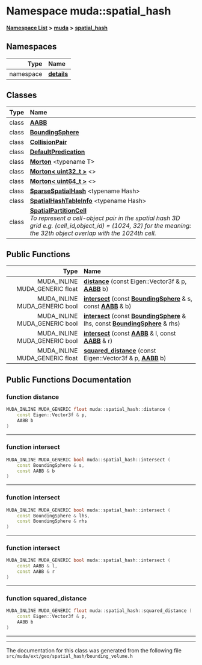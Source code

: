 

# Namespace muda::spatial\_hash



[**Namespace List**](namespaces.md) **>** [**muda**](namespacemuda.md) **>** [**spatial\_hash**](namespacemuda_1_1spatial__hash.md)


















## Namespaces

| Type | Name |
| ---: | :--- |
| namespace | [**details**](namespacemuda_1_1spatial__hash_1_1details.md) <br> |


## Classes

| Type | Name |
| ---: | :--- |
| class | [**AABB**](classmuda_1_1spatial__hash_1_1_a_a_b_b.md) <br> |
| class | [**BoundingSphere**](classmuda_1_1spatial__hash_1_1_bounding_sphere.md) <br> |
| class | [**CollisionPair**](classmuda_1_1spatial__hash_1_1_collision_pair.md) <br> |
| class | [**DefaultPredication**](classmuda_1_1spatial__hash_1_1_default_predication.md) <br> |
| class | [**Morton**](classmuda_1_1spatial__hash_1_1_morton.md) &lt;typename T&gt;<br> |
| class | [**Morton&lt; uint32\_t &gt;**](classmuda_1_1spatial__hash_1_1_morton_3_01uint32__t_01_4.md) &lt;&gt;<br> |
| class | [**Morton&lt; uint64\_t &gt;**](classmuda_1_1spatial__hash_1_1_morton_3_01uint64__t_01_4.md) &lt;&gt;<br> |
| class | [**SparseSpatialHash**](classmuda_1_1spatial__hash_1_1_sparse_spatial_hash.md) &lt;typename Hash&gt;<br> |
| class | [**SpatialHashTableInfo**](classmuda_1_1spatial__hash_1_1_spatial_hash_table_info.md) &lt;typename Hash&gt;<br> |
| class | [**SpatialPartitionCell**](classmuda_1_1spatial__hash_1_1_spatial_partition_cell.md) <br>_To represent a cell-object pair in the spatial hash 3D grid e.g. (cell\_id,object\_id) = (1024, 32) for the meaning: the 32th object overlap with the 1024th cell._  |






















## Public Functions

| Type | Name |
| ---: | :--- |
|  MUDA\_INLINE MUDA\_GENERIC float | [**distance**](#function-distance) (const Eigen::Vector3f & p, [**AABB**](classmuda_1_1spatial__hash_1_1_a_a_b_b.md) b) <br> |
|  MUDA\_INLINE MUDA\_GENERIC bool | [**intersect**](#function-intersect) (const [**BoundingSphere**](classmuda_1_1spatial__hash_1_1_bounding_sphere.md) & s, const [**AABB**](classmuda_1_1spatial__hash_1_1_a_a_b_b.md) & b) <br> |
|  MUDA\_INLINE MUDA\_GENERIC bool | [**intersect**](#function-intersect) (const [**BoundingSphere**](classmuda_1_1spatial__hash_1_1_bounding_sphere.md) & lhs, const [**BoundingSphere**](classmuda_1_1spatial__hash_1_1_bounding_sphere.md) & rhs) <br> |
|  MUDA\_INLINE MUDA\_GENERIC bool | [**intersect**](#function-intersect) (const [**AABB**](classmuda_1_1spatial__hash_1_1_a_a_b_b.md) & l, const [**AABB**](classmuda_1_1spatial__hash_1_1_a_a_b_b.md) & r) <br> |
|  MUDA\_INLINE MUDA\_GENERIC float | [**squared\_distance**](#function-squared_distance) (const Eigen::Vector3f & p, [**AABB**](classmuda_1_1spatial__hash_1_1_a_a_b_b.md) b) <br> |




























## Public Functions Documentation




### function distance 

```C++
MUDA_INLINE MUDA_GENERIC float muda::spatial_hash::distance (
    const Eigen::Vector3f & p,
    AABB b
) 
```




<hr>



### function intersect 

```C++
MUDA_INLINE MUDA_GENERIC bool muda::spatial_hash::intersect (
    const BoundingSphere & s,
    const AABB & b
) 
```




<hr>



### function intersect 

```C++
MUDA_INLINE MUDA_GENERIC bool muda::spatial_hash::intersect (
    const BoundingSphere & lhs,
    const BoundingSphere & rhs
) 
```




<hr>



### function intersect 

```C++
MUDA_INLINE MUDA_GENERIC bool muda::spatial_hash::intersect (
    const AABB & l,
    const AABB & r
) 
```




<hr>



### function squared\_distance 

```C++
MUDA_INLINE MUDA_GENERIC float muda::spatial_hash::squared_distance (
    const Eigen::Vector3f & p,
    AABB b
) 
```




<hr>

------------------------------
The documentation for this class was generated from the following file `src/muda/ext/geo/spatial_hash/bounding_volume.h`

